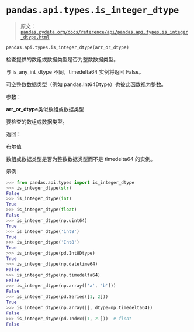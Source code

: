 # `pandas.api.types.is_integer_dtype`

> 原文：[`pandas.pydata.org/docs/reference/api/pandas.api.types.is_integer_dtype.html`](https://pandas.pydata.org/docs/reference/api/pandas.api.types.is_integer_dtype.html)

```py
pandas.api.types.is_integer_dtype(arr_or_dtype)
```

检查提供的数组或数据类型是否为整数数据类型。

与 is_any_int_dtype 不同，timedelta64 实例将返回 False。

可空整数数据类型（例如 pandas.Int64Dtype）也被此函数视为整数。

参数：

**arr_or_dtype**类似数组或数据类型

要检查的数组或数据类型。

返回：

布尔值

数组或数据类型是否为整数数据类型而不是 timedelta64 的实例。

示例

```py
>>> from pandas.api.types import is_integer_dtype
>>> is_integer_dtype(str)
False
>>> is_integer_dtype(int)
True
>>> is_integer_dtype(float)
False
>>> is_integer_dtype(np.uint64)
True
>>> is_integer_dtype('int8')
True
>>> is_integer_dtype('Int8')
True
>>> is_integer_dtype(pd.Int8Dtype)
True
>>> is_integer_dtype(np.datetime64)
False
>>> is_integer_dtype(np.timedelta64)
False
>>> is_integer_dtype(np.array(['a', 'b']))
False
>>> is_integer_dtype(pd.Series([1, 2]))
True
>>> is_integer_dtype(np.array([], dtype=np.timedelta64))
False
>>> is_integer_dtype(pd.Index([1, 2.]))  # float
False 
```
